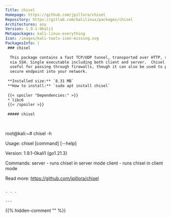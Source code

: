 ```yaml
---
Title: chisel
Homepage: https://github.com/jpillora/chisel
Repository: https://gitlab.com/kalilinux/packages/chisel
Architectures: any
Version: 1.9.1-0kali1
Metapackages: kali-linux-everything 
Icon: /images/kali-tools-icon-missing.svg
PackagesInfo: |
 ### chisel
 
  This package contains a fast TCP/UDP tunnel, transported over HTTP, secured
  via SSH. Single executable including both client and server.  Chisel is mainly
  useful for passing through firewalls, though it can also be used to provide a
  secure endpoint into your network.
 
 **Installed size:** `8.31 MB`  
 **How to install:** `sudo apt install chisel`  
 
 {{< spoiler "Dependencies:" >}}
 * libc6 
 {{< /spoiler >}}
 
 ##### chisel
 
 
 ```
 root@kali:~# chisel -h
 
   Usage: chisel [command] [--help]
 
   Version: 1.9.1-0kali1 (go1.21.3)
 
   Commands:
     server - runs chisel in server mode
     client - runs chisel in client mode
 
   Read more:
     https://github.com/jpillora/chisel
 
 ```
 
 - - -
 
---
```

{{% hidden-comment "<!--Do not edit anything above this line-->" %}}
